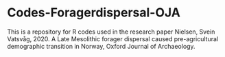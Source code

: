 # Codes-Foragerdispersal-OJA
This is a repository for R codes used in the research paper Nielsen, Svein Vatsvåg, 2020. A Late Mesolithic forager dispersal caused pre-agricultural demographic transition in Norway, Oxford Journal of Archaeology.
